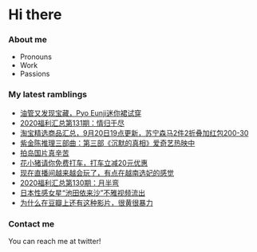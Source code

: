 # Hi there 

### About me
- Pronouns
- Work
- Passions 

### My latest ramblings
<!-- BLOGPOSTS:START -->
- [油管又发现宝藏，Pyo Eunji迷你裙试穿](https://fuliba2020.net/pyo-eunji.html)
- [2020福利汇总第131期：情归于尽](https://fuliba2020.net/2020131.html)
- [淘宝精选商品汇总，9月20日19点更新，苏宁森马2件2折叠加红包200-30](https://fuliba2020.net/99.html)
- [紫金陈推理三部曲：第三部《沉默的真相》爱奇艺热映中](https://fuliba2020.net/changyenanming.html)
- [拍岛国片真辛苦](https://fuliba2020.net/daoyan.html)
- [花小猪请你免费打车，打车立减20元优惠](https://fuliba2020.net/huaxiaozhu.html)
- [现在直播间越来越会玩了，有点在越南选妃的感觉](https://fuliba2020.net/yuenan.html)
- [2020福利汇总第130期：月半弯](https://fuliba2020.net/2020130.html)
- [日本性感女星“池田依来沙”不雅视频流出](https://fuliba2020.net/elaiza-ikeda.html)
- [为什么在豆瓣上还有这种影片，很黄很暴力](https://fuliba2020.net/evolved.html)
<!-- BLOGPOSTS:END -->

### Contact me
You can reach me at twitter!
